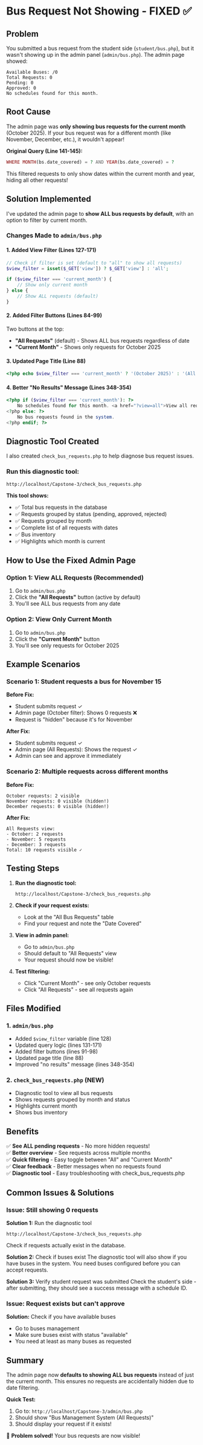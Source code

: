 # Bus Request Not Showing - FIXED ✅

## Problem

You submitted a bus request from the student side (`student/bus.php`), but it wasn't showing up in the admin panel (`admin/bus.php`). The admin page showed:

```
Available Buses: /0
Total Requests: 0
Pending: 0
Approved: 0
No schedules found for this month.
```

## Root Cause

The admin page was **only showing bus requests for the current month** (October 2025). If your bus request was for a different month (like November, December, etc.), it wouldn't appear!

**Original Query (Line 141-145):**
```php
WHERE MONTH(bs.date_covered) = ? AND YEAR(bs.date_covered) = ?
```

This filtered requests to only show dates within the current month and year, hiding all other requests!

## Solution Implemented

I've updated the admin page to **show ALL bus requests by default**, with an option to filter by current month.

### Changes Made to `admin/bus.php`

#### 1. Added View Filter (Lines 127-171)
```php
// Check if filter is set (default to "all" to show all requests)
$view_filter = isset($_GET['view']) ? $_GET['view'] : 'all';

if ($view_filter === 'current_month') {
    // Show only current month
} else {
    // Show ALL requests (default)
}
```

#### 2. Added Filter Buttons (Lines 84-99)
Two buttons at the top:
- **"All Requests"** (default) - Shows ALL bus requests regardless of date
- **"Current Month"** - Shows only requests for October 2025

#### 3. Updated Page Title (Line 88)
```php
<?php echo $view_filter === 'current_month' ? '(October 2025)' : '(All Requests)'; ?>
```

#### 4. Better "No Results" Message (Lines 348-354)
```php
<?php if ($view_filter === 'current_month'): ?>
    No schedules found for this month. <a href="?view=all">View all requests</a>
<?php else: ?>
    No bus requests found in the system.
<?php endif; ?>
```

## Diagnostic Tool Created

I also created `check_bus_requests.php` to help diagnose bus request issues.

### Run this diagnostic tool:
```
http://localhost/Capstone-3/check_bus_requests.php
```

**This tool shows:**
- ✅ Total bus requests in the database
- ✅ Requests grouped by status (pending, approved, rejected)
- ✅ Requests grouped by month
- ✅ Complete list of all requests with dates
- ✅ Bus inventory
- ✅ Highlights which month is current

## How to Use the Fixed Admin Page

### Option 1: View ALL Requests (Recommended)
1. Go to `admin/bus.php`
2. Click the **"All Requests"** button (active by default)
3. You'll see ALL bus requests from any date

### Option 2: View Only Current Month
1. Go to `admin/bus.php`
2. Click the **"Current Month"** button
3. You'll see only requests for October 2025

## Example Scenarios

### Scenario 1: Student requests a bus for November 15
**Before Fix:**
- Student submits request ✓
- Admin page (October filter): Shows 0 requests ❌
- Request is "hidden" because it's for November

**After Fix:**
- Student submits request ✓
- Admin page (All Requests): Shows the request ✓
- Admin can see and approve it immediately

### Scenario 2: Multiple requests across different months
**Before Fix:**
```
October requests: 2 visible
November requests: 0 visible (hidden!)
December requests: 0 visible (hidden!)
```

**After Fix:**
```
All Requests view:
- October: 2 requests
- November: 5 requests  
- December: 3 requests
Total: 10 requests visible ✓
```

## Testing Steps

1. **Run the diagnostic tool:**
   ```
   http://localhost/Capstone-3/check_bus_requests.php
   ```
   
2. **Check if your request exists:**
   - Look at the "All Bus Requests" table
   - Find your request and note the "Date Covered"
   
3. **View in admin panel:**
   - Go to `admin/bus.php`
   - Should default to "All Requests" view
   - Your request should now be visible!

4. **Test filtering:**
   - Click "Current Month" - see only October requests
   - Click "All Requests" - see all requests again

## Files Modified

### 1. `admin/bus.php`
- Added `$view_filter` variable (line 128)
- Updated query logic (lines 131-171)  
- Added filter buttons (lines 91-98)
- Updated page title (line 88)
- Improved "no results" message (lines 348-354)

### 2. `check_bus_requests.php` (NEW)
- Diagnostic tool to view all bus requests
- Shows requests grouped by month and status
- Highlights current month
- Shows bus inventory

## Benefits

✅ **See ALL pending requests** - No more hidden requests!  
✅ **Better overview** - See requests across multiple months  
✅ **Quick filtering** - Easy toggle between "All" and "Current Month"  
✅ **Clear feedback** - Better messages when no requests found  
✅ **Diagnostic tool** - Easy troubleshooting with check_bus_requests.php  

## Common Issues & Solutions

### Issue: Still showing 0 requests

**Solution 1:** Run the diagnostic tool
```
http://localhost/Capstone-3/check_bus_requests.php
```
Check if requests actually exist in the database.

**Solution 2:** Check if buses exist
The diagnostic tool will also show if you have buses in the system. You need buses configured before you can accept requests.

**Solution 3:** Verify student request was submitted
Check the student's side - after submitting, they should see a success message with a schedule ID.

### Issue: Request exists but can't approve

**Solution:** Check if you have available buses
- Go to buses management
- Make sure buses exist with status "available"
- You need at least as many buses as requested

## Summary

The admin page now **defaults to showing ALL bus requests** instead of just the current month. This ensures no requests are accidentally hidden due to date filtering.

**Quick Test:**
1. Go to: `http://localhost/Capstone-3/admin/bus.php`
2. Should show "Bus Management System (All Requests)"
3. Should display your request if it exists!

🎉 **Problem solved!** Your bus requests are now visible!







